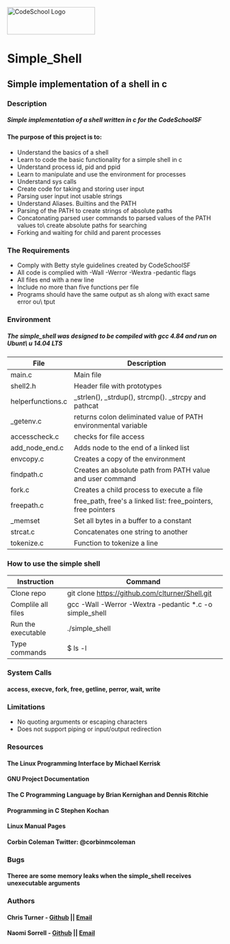 <img src="https://www.codeschool.com/assets/codeschool-logo-1cc451260ca3cd297def53f2250a9794810667c7ca7b5fa5879a569a457bf16f.png" alt="CodeSchool Logo" style="width:205px;height:64px;">
<h1>Simple_Shell</h1>
<h2>Simple implementation of a shell in c</h2>
<h3>Description</h3>
<h5>Simple implementation of a shell written in c for the CodeSchoolSF</h5>
<h4>The purpose of this project is to:</h4>
<ul>
  <li>Understand the basics of a shell</li>
  <li>Learn to code the basic functionality for a simple shell in c</li>
  <li>Understand process id, pid and ppid</li>
  <li>Learn to manipulate and use the environment for processes</li>
  <li>Understand sys calls</li>
  <li>Create code for taking and storing user input</li>
  <li>Parsing user input inot usable strings</li>
  <li>Understand Aliases. Builtins and the PATH</li>
  <li>Parsing of the PATH to create strings of absolute paths</li>
  <li>Concatonating parsed user commands to parsed values of the PATH values to\
 create absolute paths for searching</li>
  <li>Forking and waiting for child and parent processes</li>
</ul>
  <h3>The Requirements</h3>
<ul>
  <li>Comply with Betty style guidelines created by CodeSchoolSF</li>
  <li>All code is complied with -Wall -Werror -Wextra -pedantic flags</li>
  <li>All files end with a new line</li>
  <li>Include no more than five functions per file</li>
  <li>Programs should have the same output as sh along with exact same error ou\
tput</li>
</ul>
<h3>Environment</h3>
<h5>The simple_shell was designed to be compiled with gcc 4.84 and run on Ubunt\
u 14.04 LTS</h5>

File | Description
------------ | -------------
main.c | Main file
shell2.h | Header file with prototypes
helperfunctions.c | _strlen(), _strdup(), strcmp(). _strcpy and pathcat
_getenv.c | returns colon deliminated value of PATH environmental variable
accesscheck.c | checks for file access
add_node_end.c | Adds node to the end of a linked list
envcopy.c | Creates a copy of the environment
findpath.c | Creates an absolute path from PATH value and user command
fork.c | Creates a child process to execute a file
freepath.c | free_path, free's a linked list: free_pointers, free pointers
_memset | Set all bytes in a buffer to a constant
strcat.c | Concatenates one string to another
tokenize.c |  Function to tokenize a line

<h3>How to use the simple shell</h3>

Instruction | Command
------------ | -------------
Clone repo | git clone https://github.com/clturner/Shell.git
Complile all files | gcc -Wall -Werror -Wextra -pedantic *.c -o simple_shell
Run the executable | ./simple_shell
Type commands | $ ls -l

<h3>System Calls</h3>
<h4>access, execve, fork, free, getline, perror, wait, write</h4>
<h3>Limitations</h3>
<ul>
   <li>No quoting arguments or escaping characters</li>
   <li>Does not support piping or input/output redirection</li>
</ul>

<h3>Resources</h3>
<h4>The Linux Programming Interface by Michael Kerrisk</h4>
<h4>GNU Project Documentation</h4>
<h4>The C Programming Language by Brian Kernighan and Dennis Ritchie </h4>
<h4>Programming in C Stephen Kochan</h4>
<h4>Linux Manual Pages</h4>
<h4>Corbin Coleman Twitter: @corbinmcoleman </h4>

<h3>Bugs</h3>
<h4>Theree are some memory leaks when the simple_shell receives unexecutable arguments</h4>
<h3>Authors</h3>
<h4>Chris Turner - <a href="https://github.com/clturner">Github</a> || <a href="mailto:clturner23@gmail.com?Subject=Hello%20again" target="_top">Email</a></h4>

<h4>Naomi Sorrell - <a href="https://github.com/NamoDawn">Github</a> || <a href=\
"mailto:naomi.sorrell@holbertonschool.com?Subject=Hello%20again" target="_\
top">Email</a></h4>
